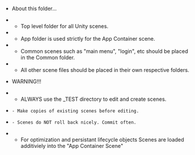 * About this folder...
*   - Top level folder for all Unity scenes.
*   - App folder is used strictly for the App Container scene.
*   - Common scenes such as "main menu", "login", etc should be placed in the Common folder.
*   - All other scene files should be placed in their own respective folders.

* WARNING!!!
*   - ALWAYS use the _TEST directory to edit and create scenes. 
*     - Make copies of existing scenes before editing.
*     - Scenes do NOT roll back nicely. Commit often.
*   - For optimization and persistant lifecycle objects Scenes are loaded additiviely into the "App Container Scene"